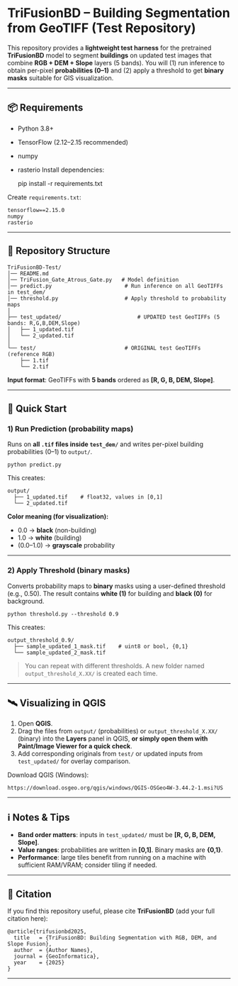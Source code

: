 # TriFusionBD – Building Segmentation from GeoTIFF (Test Repository)

This repository provides a **lightweight test harness** for the pretrained **TriFusionBD** model to segment **buildings** on updated test images that combine **RGB + DEM + Slope** layers (5 bands). You will (1) run inference to obtain per-pixel **probabilities (0–1)** and (2) apply a threshold to get **binary masks** suitable for GIS visualization.

---

## 📦 Requirements

- Python 3.8+
- TensorFlow (2.12–2.15 recommended)
- numpy
- rasterio
Install dependencies:

    pip install -r requirements.txt

Create `requirements.txt`:

    tensorflow==2.15.0
    numpy
    rasterio

---

## 📂 Repository Structure

    TriFusionBD-Test/
    │── README.md
    │── TriFusion_Gate_Atrous_Gate.py   # Model definition
    │── predict.py                       # Run inference on all GeoTIFFs in test_dem/
    │── threshold.py                     # Apply threshold to probability maps
    │
    ├── test_updated/                        # UPDATED test GeoTIFFs (5 bands: R,G,B,DEM,Slope)
    │   ├── 1_updated.tif
    │   └── 2_updated.tif
    │
    └── test/                            # ORIGINAL test GeoTIFFs (reference RGB)
        ├── 1.tif
        └── 2.tif

**Input format**: GeoTIFFs with **5 bands** ordered as **[R, G, B, DEM, Slope]**.

---

## 🚀 Quick Start

### 1) Run Prediction (probability maps)
Runs on **all `.tif` files inside `test_dem/`** and writes per-pixel building probabilities (0–1) to `output/`.

    python predict.py

This creates:

    output/
      ├── 1_updated.tif    # float32, values in [0,1]
      └── 2_updated.tif

**Color meaning (for visualization):**
- 0.0 → **black** (non-building)
- 1.0 → **white** (building)
- (0.0–1.0) → **grayscale** probability

---

### 2) Apply Threshold (binary masks)
Converts probability maps to **binary** masks using a user-defined threshold (e.g., 0.50). The result contains **white (1)** for building and **black (0)** for background.

    python threshold.py --threshold 0.9

This creates:

    output_threshold_0.9/
      ├── sample_updated_1_mask.tif    # uint8 or bool, {0,1}
      └── sample_updated_2_mask.tif

> You can repeat with different thresholds. A new folder named `output_threshold_X.XX/` is created each time.

---

## 🛰️ Visualizing in QGIS

1. Open **QGIS**.
2. Drag the files from `output/` (probabilities) or `output_threshold_X.XX/` (binary) into the **Layers** panel in QGIS, **or simply open them with Paint/Image Viewer for a quick check**.
3. Add corresponding originals from `test/` or updated inputs from `test_updated/` for overlay comparison.

Download QGIS (Windows):

    https://download.osgeo.org/qgis/windows/QGIS-OSGeo4W-3.44.2-1.msi?US

---

## ℹ️ Notes & Tips

- **Band order matters**: inputs in `test_updated/` must be **[R, G, B, DEM, Slope]**.
- **Value ranges**: probabilities are written in **[0,1]**. Binary masks are **{0,1}**.
- **Performance**: large tiles benefit from running on a machine with sufficient RAM/VRAM; consider tiling if needed.

---

## 🧾 Citation

If you find this repository useful, please cite **TriFusionBD** (add your full citation here):

    @article{trifusionbd2025,
      title   = {TriFusionBD: Building Segmentation with RGB, DEM, and Slope Fusion},
      author  = {Author Names},
      journal = {GeoInformatica},
      year    = {2025}
    }

---
